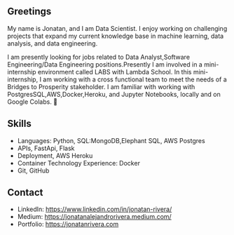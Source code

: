 ## Greetings

My name is Jonatan, and I am Data Scientist. I enjoy working on challenging projects that expand my current knowledge base in machine learning, data analysis, and data engineering. 

I am  presently looking for jobs related to Data Analyst,Software Engineering/Data Engineering positions.Presently I am involved in a mini-internship environment called LABS with Lambda School. In this mini-internship, I am working with a cross functional team to meet the needs of a Bridges to Prosperity stakeholder. I am familiar with working with PostgresSQL,AWS,Docker,Heroku, and Jupyter Notebooks, locally and on Google Colabs.  👋

## Skills
- Languages: Python, SQL:MongoDB,Elephant SQL, AWS Postgres
- APIs, FastApi, Flask
- Deployment, AWS Heroku
- Container Technology Experience: Docker
- Git, GitHub

## Contact
- LinkedIn: https://www.linkedin.com/in/jonatan-rivera/
- Medium: https://jonatanalejandrorivera.medium.com/
- Portfolio: https://jonatanrivera.com
